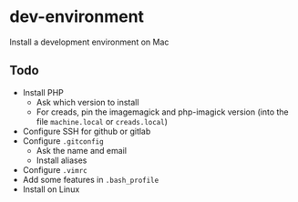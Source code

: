 # dev-environment
Install a development environment on Mac 

## Todo

- Install PHP
  - Ask which version to install
  - For creads, pin the imagemagick and php-imagick version (into the file `machine.local` or `creads.local`)
- Configure SSH for github or gitlab
- Configure `.gitconfig`
  - Ask the name and email
  - Install aliases
- Configure `.vimrc`
- Add some features in `.bash_profile`
- Install on Linux